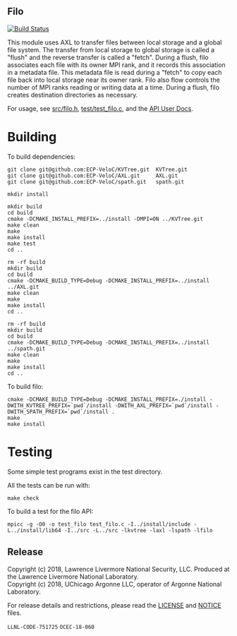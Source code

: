 ## Filo

[![Build Status](https://api.travis-ci.org/ECP-VeloC/filo.png?branch=master)](https://travis-ci.org/ECP-VeloC/filo)

This module uses AXL to transfer files between local storage and a global file system.
The transfer from local storage to global storage is called a "flush" and the reverse transfer is called a "fetch".
During a flush, filo associates each file with its owner MPI rank, and it records this association in a metadata file.
This metadata file is read during a "fetch" to copy each file back into local storage near its owner rank.
Filo also flow controls the number of MPI ranks reading or writing data at a time.
During a flush, filo creates destination directories as necessary.

For usage, see [src/filo.h](src/filo.h), [test/test\_filo.c](test/test_filo.c), and the [API User Docs](https://ecp-veloc.github.io/component-user-docs/group__filo.html).

# Building

To build dependencies:

    git clone git@github.com:ECP-VeloC/KVTree.git  KVTree.git
    git clone git@github.com:ECP-VeloC/AXL.git     AXL.git
    git clone git@github.com:ECP-VeloC/spath.git   spath.git

    mkdir install

    mkdir build
    cd build
    cmake -DCMAKE_INSTALL_PREFIX=../install -DMPI=ON ../KVTree.git
    make clean
    make
    make install
    make test
    cd ..

    rm -rf build
    mkdir build
    cd build
    cmake -DCMAKE_BUILD_TYPE=Debug -DCMAKE_INSTALL_PREFIX=../install ../AXL.git
    make clean
    make
    make install
    cd ..

    rm -rf build
    mkdir build
    cd build
    cmake -DCMAKE_BUILD_TYPE=Debug -DCMAKE_INSTALL_PREFIX=../install ../spath.git
    make clean
    make
    make install
    cd ..

To build filo:

    cmake -DCMAKE_BUILD_TYPE=Debug -DCMAKE_INSTALL_PREFIX=./install -DWITH_KVTREE_PREFIX=`pwd`/install -DWITH_AXL_PREFIX=`pwd`/install -DWITH_SPATH_PREFIX=`pwd`/install .
    make
    make install

# Testing
Some simple test programs exist in the test directory.

All the tests can be run with:

    make check

To build a test for the filo API:

    mpicc -g -O0 -o test_filo test_filo.c -I../install/include -L../install/lib64 -I../src -L../src -lkvtree -laxl -lspath -lfilo

## Release

Copyright (c) 2018, Lawrence Livermore National Security, LLC.
Produced at the Lawrence Livermore National Laboratory.
<br>
Copyright (c) 2018, UChicago Argonne LLC, operator of Argonne National Laboratory.


For release details and restrictions, please read the [LICENSE]() and [NOTICE]() files.

`LLNL-CODE-751725` `OCEC-18-060`
